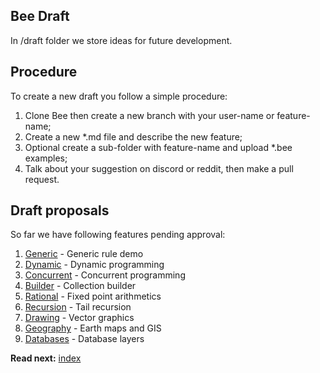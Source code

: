 ## Bee Draft

In /draft folder we store ideas for future development.

## Procedure

To create a new draft you follow a simple procedure:

1. Clone Bee then create a new branch with your user-name or feature-name;
2. Create a new *.md file and describe the new feature;
3. Optional create a sub-folder with feature-name and upload *.bee examples;
4. Talk about your suggestion on discord or reddit, then make a pull request.

## Draft proposals

So far we have following features pending approval:

1. [Generic](generic.md) - Generic rule demo 
1. [Dynamic](dynamic.md) - Dynamic programming
1. [Concurrent](concurrent.md) - Concurrent programming
1. [Builder](builder.md) - Collection builder
1. [Rational](rational.md) - Fixed point arithmetics
1. [Recursion](recursion.md) - Tail recursion
1. [Drawing](drawing.md) - Vector graphics
1. [Geography](geography.md) - Earth maps and GIS
1. [Databases](databases.md) - Database layers


**Read next:** [index](./syntax/readme.md)